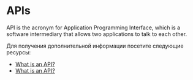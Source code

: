 # APIs

API is the acronym for Application Programming Interface, which is a software intermediary that allows two applications to talk to each other.

Для получения дополнительной информации посетите следующие ресурсы:

- [What is an API?](https://aws.amazon.com/what-is/api/)
- [What is an API?](https://www.youtube.com/watch?v=s7wmiS2mSXY)
